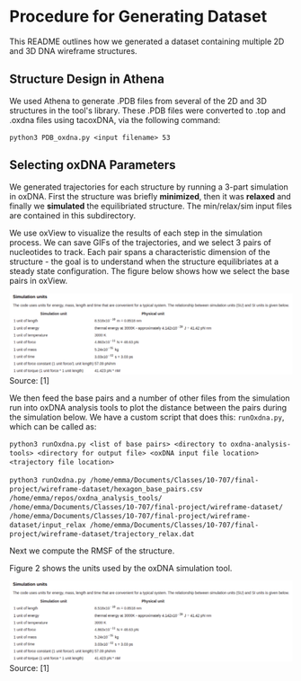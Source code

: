 # Procedure for Generating Dataset

This README outlines how we generated a dataset containing multiple 2D and 3D DNA wireframe structures.

## Structure Design in Athena
We used Athena to generate .PDB files from several of the 2D and 3D structures in the tool's library. These .PDB files were converted to .top and .oxdna files using tacoxDNA, via the following command:

```
python3 PDB_oxdna.py <input filename> 53 
```

## Selecting oxDNA Parameters
We generated trajectories for each structure by running a 3-part simulation in oxDNA. First the structure was briefly **minimized**, then it was **relaxed** and finally we **simulated** the equilibriated structure. The min/relax/sim input files are contained in this subdirectory.

We use oxView to visualize the results of each step in the simulation process. We can save GIFs of the trajectories, and we select 3 pairs of nucleotides to track. Each pair spans a characteristic dimension of the structure - the goal is to understand when the structure equilibriates at a steady state configuration. The figure below shows how we select the base pairs in oxView. 

![Fig 1](https://github.com/sassafras13/gnn-dna-sim/blob/1c3de8192561159d4b1c9157ed3358d4f481899c/src/dataset-generation/oxdna-units.png "Figure 1")     
Source: [1]  

We then feed the base pairs and a number of other files from the simulation run into oxDNA analysis tools to plot the distance between the pairs during the simulation below. We have a custom script that does this: ```runOxdna.py```, which can be called as:

```
python3 runOxdna.py <list of base pairs> <directory to oxdna-analysis-tools> <directory for output file> <oxDNA input file location> <trajectory file location>

python3 runOxdna.py /home/emma/Documents/Classes/10-707/final-project/wireframe-dataset/hexagon_base_pairs.csv /home/emma/repos/oxdna_analysis_tools/ /home/emma/Documents/Classes/10-707/final-project/wireframe-dataset/ /home/emma/Documents/Classes/10-707/final-project/wireframe-dataset/input_relax /home/emma/Documents/Classes/10-707/final-project/wireframe-dataset/trajectory_relax.dat
```

Next we compute the RMSF of the structure. 


Figure 2 shows the units used by the oxDNA simulation tool.

![Fig 2](https://github.com/sassafras13/gnn-dna-sim/blob/1c3de8192561159d4b1c9157ed3358d4f481899c/src/dataset-generation/oxdna-units.png "Figure 2")     
Source: [1]  
